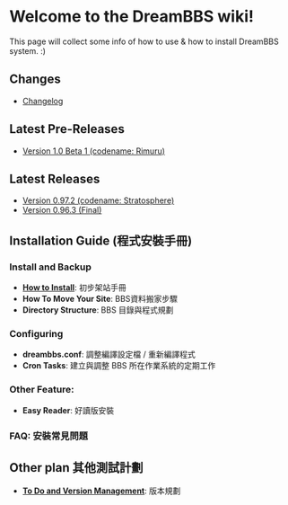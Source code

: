 # Welcome to the DreamBBS wiki!

This page will collect some info of how to use & how to install DreamBBS system. :)

## Changes

  + [Changelog](CHANGELOG)

## Latest Pre-Releases
  + [Version 1.0 Beta 1 (codename: Rimuru) ](https://github.com/ccns/dreambbs/releases/tag/v1.0-beta1)

## Latest Releases
  + [Version 0.97.2 (codename: Stratosphere)](https://github.com/ccns/dreambbs/releases/tag/v0.97.2)
  + [Version 0.96.3 (Final)](https://github.com/ccns/dreambbs/releases/tag/v0.96.3)

## Installation Guide (程式安裝手冊)

### Install and Backup
  + [**How to Install**](https://github.com/ccns/dreamlandbbs/wiki/INSTALL): 初步架站手冊
  + **How To Move Your Site**: BBS資料搬家步驟
  + **Directory Structure**: BBS 目錄與程式規劃

### Configuring
  + **dreambbs.conf**: 調整編譯設定檔 / 重新編譯程式
  + **Cron Tasks**: 建立與調整 BBS 所在作業系統的定期工作

### Other Feature:
  + **Easy Reader**: 好讀版安裝

### **FAQ**: 安裝常見問題

## Other plan 其他測試計劃

  + **[To Do and Version Management](VERSION)**: 版本規劃

